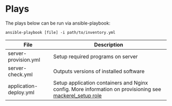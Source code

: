 # Plays

The plays below can be run via ansible-playbook:

```shell script
ansible-playbook [file] -i path/to/inventory.yml
```

| File | Description |
| ---- | ----------- |
| server-provision.yml | Setup required programs on server  |
| server-check.yml | Outputs versions of installed software  |
| application-deploy.yml | Setup application containers and Nginx config. More information on provisioning see [mackerel_setup role](./roles/mackerel_setup/README.md) |
